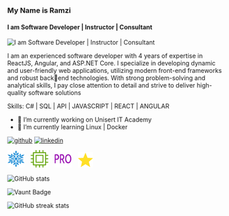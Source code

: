 ###  My Name is Ramzi
#### I am  Software Developer | Instructor | Consultant
![I am  Software Developer | Instructor | Consultant](https://media.licdn.com/dms/image/v2/C4E16AQE-xBDvGE6Y0g/profile-displaybackgroundimage-shrink_350_1400/profile-displaybackgroundimage-shrink_350_1400/0/1661880938651?e=1730332800&v=beta&t=Q17H_uy22oI9Zt1zUnIyK6BEzskoZ8qoO9rpp-l26IQ)

I am an experienced software developer with 4 years of
expertise in ReactJS, Angular, and ASP.NET Core. I specialize
in developing dynamic and user-friendly web applications,
utilizing modern front-end frameworks and robust backend technologies. With strong problem-solving and
analytical skills, I pay close attention to detail and strive to
deliver high-quality software solutions

Skills: C# | SQL | API | JAVASCRIPT | REACT | ANGULAR

- 🔭 I’m currently working on Unisert IT Academy 
- 🌱 I’m currently learning Linux | Docker 


[<img src='https://cdn.jsdelivr.net/npm/simple-icons@3.0.1/icons/github.svg' alt='github' height='40'>](https://github.com/RemziBalakishiyev)  [<img src='https://cdn.jsdelivr.net/npm/simple-icons@3.0.1/icons/linkedin.svg' alt='linkedin' height='40'>](https://www.linkedin.com/in/remzi-balakishiyev/)  

<a href='https://archiveprogram.github.com/'><img src='https://raw.githubusercontent.com/acervenky/animated-github-badges/master/assets/acbadge.gif' width='40' height='40'></a> <a href='https://docs.github.com/en/developers'><img src='https://raw.githubusercontent.com/acervenky/animated-github-badges/master/assets/devbadge.gif' width='40' height='40'></a> <a href='https://github.com/pricing'><img src='https://raw.githubusercontent.com/acervenky/animated-github-badges/master/assets/pro.gif' width='40' height='40'></a> <a href='https://stars.github.com/'><img src='https://raw.githubusercontent.com/acervenky/animated-github-badges/master/assets/starbadge.gif' width='35' height='35'></a> 

![GitHub stats](https://github-readme-stats.vercel.app/api?username=RemziBalakishiyev&show_icons=true&count_private=true)  

![Vaunt Badge](https://api.vaunt.dev/v1/github/entities/RemziBalakishiyev/contributions?format=svg&private=true)  

![GitHub streak stats](https://streak-stats.demolab.com/?user=RemziBalakishiyev)  

